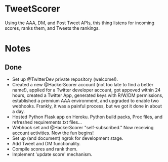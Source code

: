 # TweetScorer
Using the AAA, DM, and Post Tweet APIs, this thing listens for incoming scores, ranks them, and Tweets the rankings. 

# Notes

## Done
+ Set up @TwitterDev private repository (welcome!).
+ Created a new @HackerScorer account (not too late to find a better name!), applied for a Twitter developer account, got appoved within 24 hours, created a Twitter App, generated keys with R/W/DM permissions, established a premium AAA environment, and upgraded to enable two webhooks. Frankly, it was a painful process, but we got it done in about a day. 
+ Hosted Python Flask app on Heroku. Python build packs, Proc files, and refreshed requirements.txt files... 
+ Webhook set and @HackerScorer "self-subscribed." Now receiving account activities. Now the fun begins!
+ Set up (and document) ngrok for development stage.  
+ Add Tweet and DM functionality.
+ Compile scores and rank them.
+ Implement 'update score' mechanism.
